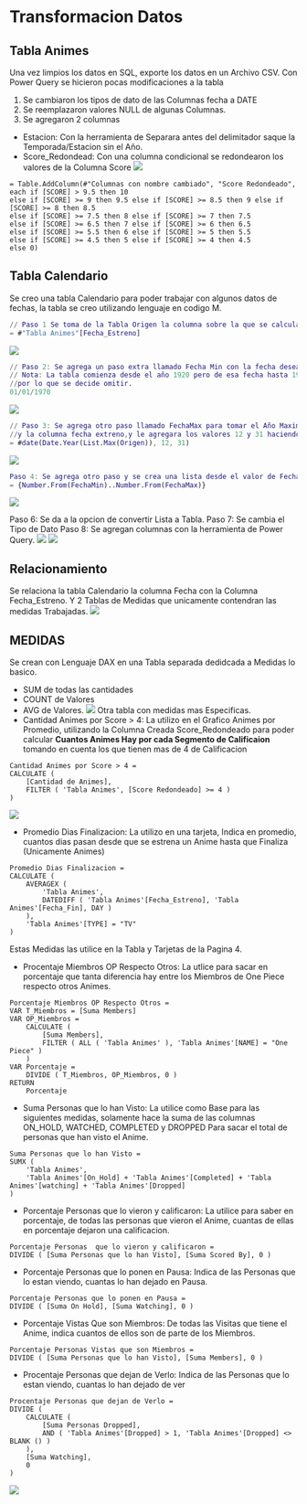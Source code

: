 # Transformacion Datos

## Tabla Animes
Una vez limpios los datos en SQL, exporte los datos en un Archivo CSV.
Con Power Query se hicieron pocas modificaciones a la tabla
1.  Se cambiaron los tipos de dato de las Columnas fecha a DATE
2.  Se reemplazaron valores NULL de algunas Columnas.
3.  Se agregaron 2 columnas
   -  Estacion: Con la herramienta de Separara antes del delimitador saque la Temporada/Estacion sin el Año.
   -  Score_Redondead: Con una columna condicional se redondearon los valores de la Columna Score
![](Imagenes/PQ_1.png)
```dax
= Table.AddColumn(#"Columnas con nombre cambiado", "Score Redondeado", each if [SCORE] > 9.5 then 10 
else if [SCORE] >= 9 then 9.5 else if [SCORE] >= 8.5 then 9 else if [SCORE] >= 8 then 8.5
else if [SCORE] >= 7.5 then 8 else if [SCORE] >= 7 then 7.5
else if [SCORE] >= 6.5 then 7 else if [SCORE] >= 6 then 6.5
else if [SCORE] >= 5.5 then 6 else if [SCORE] >= 5 then 5.5
else if [SCORE] >= 4.5 then 5 else if [SCORE] >= 4 then 4.5
else 0)
```

## Tabla Calendario
Se creo una tabla Calendario para poder trabajar con algunos datos de fechas, la tabla se creo utilizando lenguaje en codigo M.

```m
// Paso 1 Se toma de la Tabla Origen la columna sobre la que se calcularan las fechas.
= #"Tabla Animes"[Fecha_Estreno]
```
![](Imagenes/TC_1.png)

```m
// Paso 2: Se agrega un paso extra llamado Fecha Min con la fecha deseada.
// Nota: La tabla comienza desde el año 1920 pero de esa fecha hasta 1970 la informacion no es muy relevante,
//por lo que se decide omitir.
01/01/1970
```
![](Imagenes/TC_2.png)

```m
// Paso 3: Se agrega otro paso llamado FechaMax para tomar el Año Maximo que encuentre en la tabla Animes
//y la columna fecha extreno,y le agregara los valores 12 y 31 haciendo referencia al dia 31 de Dicembre
= #date(Date.Year(List.Max(Origen)), 12, 31)
```
![](Imagenes/TC_3.png)

```m
Paso 4: Se agrega otro paso y se crea una lista desde el valor de FechaMIN hasta FechaMAX
= {Number.From(FechaMin)..Number.From(FechaMax)}
```
![](Imagenes/TC_4.png)

Paso 6: Se da a la opcion de convertir Lista a Tabla.
Paso 7: Se cambia el Tipo de Dato
Paso 8: Se agregan columnas con la herramienta de Power Query.
![](Imagenes/TC_5.png)
![](Imagenes/TC_6.png)

## Relacionamiento
Se relaciona la tabla Calendario la columna Fecha con la Columna Fecha_Estreno.
Y 2 Tablas de Medidas que unicamente contendran las medidas Trabajadas.
![](Imagenes/Relacion_Tablas.png)

## MEDIDAS
Se crean con Lenguaje DAX en una Tabla separada dedidcada a Medidas lo basico.
-  SUM de todas las cantidades
-  COUNT de Valores
-  AVG de Valores.
![](Imagenes/Medidas_Basicas.png)
Otra tabla con medidas mas Especificas.
-  Cantidad Animes por Score > 4: La utilizo en el Grafico Animes por Promedio, utilizando la Columna Creada Score_Redondeado
para poder calcular **Cuantos Animes Hay por cada Segmento de Calificaion** tomando en cuenta los que tienen mas de 4 de Calificacion
```DAX
Cantidad Animes por Score > 4 =
CALCULATE (
    [Cantidad de Animes],
    FILTER ( 'Tabla Animes', [Score Redondeado] >= 4 )
)
```
![](Imagenes/Score.png)
-  Promedio Dias Finalizacion: La utilizo en una tarjeta, Indica en promedio, cuantos dias pasan desde que se estrena un Anime hasta que
Finaliza (Unicamente Animes)
```DAX
Promedio Dias Finalizacion =
CALCULATE (
    AVERAGEX (
        'Tabla Animes',
        DATEDIFF ( 'Tabla Animes'[Fecha_Estreno], 'Tabla Animes'[Fecha_Fin], DAY )
    ),
    'Tabla Animes'[TYPE] = "TV"
)
```

Estas Medidas las utilice en la Tabla y Tarjetas de la Pagina 4.
- Procentaje Miembros OP Respecto Otros: La utlice para sacar en porcentaje que tanta diferencia hay entre los Miembros de One Piece respecto otros Animes.
```DAX
Porcentaje Miembros OP Respecto Otros =
VAR T_Miembros = [Suma Members]
VAR OP_Miembros =
    CALCULATE (
        [Suma Members],
        FILTER ( ALL ( 'Tabla Animes' ), 'Tabla Animes'[NAME] = "One Piece" )
    )
VAR Porcentaje =
    DIVIDE ( T_Miembros, OP_Miembros, 0 )
RETURN
    Porcentaje
```
-  Suma Personas que lo han Visto: La utilice como Base para las siguientes medidas, solamente hace la suma de las columnas ON_HOLD, WATCHED, COMPLETED y DROPPED
Para sacar el total de personas que han visto el Anime.
```DAX
Suma Personas que lo han Visto =
SUMX (
    'Tabla Animes',
    'Tabla Animes'[On_Hold] + 'Tabla Animes'[Completed] + 'Tabla Animes'[watching] + 'Tabla Animes'[Dropped]
)
```
-  Porcentaje Personas  que lo vieron y calificaron: La utilice para saber en porcentaje, de todas las personas que vieron el Anime, cuantas de ellas en porcentaje dejaron
  una calificacion.

```DAX
Porcentaje Personas  que lo vieron y calificaron =
DIVIDE ( [Suma Personas que lo han Visto], [Suma Scored By], 0 )

```
-  Porcentaje Personas que lo ponen en Pausa: Indica de las Personas que lo estan viendo, cuantas lo han dejado en Pausa.
```DAX
Porcentaje Personas que lo ponen en Pausa =
DIVIDE ( [Suma On Hold], [Suma Watching], 0 )

```
- Porcentaje Vistas Que son Miembros: De todas las Visitas que tiene el Anime, indica cuantos de ellos son de parte de los Miembros.
```DAX
Porcentaje Personas Vistas que son Miembros =
DIVIDE ( [Suma Personas que lo han Visto], [Suma Members], 0 )

```
-  Procentaje Personas que dejan de Verlo: Indica de las Personas que lo estan viendo, cuantas lo han dejado de ver 
```DAX
Procentaje Personas que dejan de Verlo =
DIVIDE (
    CALCULATE (
        [Suma Personas Dropped],
        AND ( 'Tabla Animes'[Dropped] > 1, 'Tabla Animes'[Dropped] <> BLANK () )
    ),
    [Suma Watching],
    0
)
```
![](Imagenes/Medias.png)
